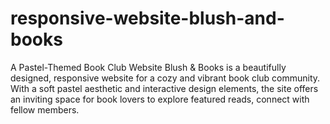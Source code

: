 # responsive-website-blush-and-books
A Pastel-Themed Book Club Website  Blush &amp; Books is a beautifully designed, responsive website for a cozy and vibrant book club community. With a soft pastel aesthetic and interactive design elements, the site offers an inviting space for book lovers to explore featured reads, connect with fellow members.
